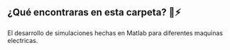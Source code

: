 ## ¿Qué encontraras en esta carpeta? 🚗⚡

El desarrollo de simulaciones hechas en Matlab para diferentes maquinas electricas.
